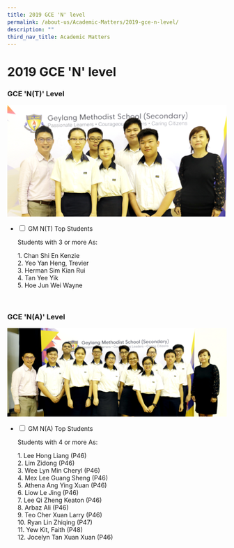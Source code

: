 ```yaml
---
title: 2019 GCE 'N' level
permalink: /about-us/Academic-Matters/2019-gce-n-level/
description: ""
third_nav_title: Academic Matters
---
```

<h1><b>2019 GCE 'N' level</b></h1>

<h3>GCE 'N(T)' Level</h3>
<img src="/images/MG_4265ee.jpg">
<ul class="jekyllcodex_accordion">
  <li>
    <input type="checkbox" id="accordion1">
    <label for="accordion1">GM N(T) Top Students</label>
    <div>
			<p>Students with 3 or more As:</p>
			<p>1. Chan Shi En Kenzie<br>2. Yeo Yan Heng, Trevier<br>3. Herman Sim Kian Rui<br>4. Tan Yee Yik<br>5. Hoe Jun Wei Wayne</p>
    </div>
	</li>
</ul>
<br>
<h3>GCE 'N(A)' Level</h3>
<img src="/images/MG_4269ee.jpg">
<ul class="jekyllcodex_accordion">
  <li>
    <input type="checkbox" id="accordion2">
    <label for="accordion2">GM N(A) Top Students</label>
    <div>
			<p>Students with 4 or more As:</p>
			<p>1. Lee Hong Liang (P46)<br>2. Lim Zidong (P46)<br>3. Wee Lyn Min Cheryl (P46)<br>4. Mex Lee Guang Sheng (P46)<br>5. Athena Ang Ying Xuan (P46)<br>6. Liow Le Jing (P46)<br>7. Lee Qi Zheng Keaton (P46)<br>8. Arbaz Ali (P46)<br>9. Teo Cher Xuan Larry (P46)<br>10. Ryan Lin Zhiqing (P47)<br>11. Yew Kit, Faith (P48)<br>12. Jocelyn Tan Xuan Xuan (P46)</p>
    </div>
	</li>
</ul>